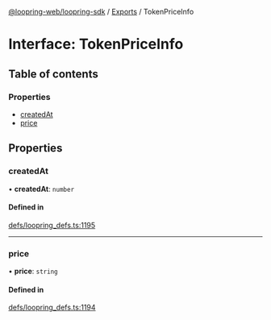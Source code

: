 [@loopring-web/loopring-sdk](../README.md) / [Exports](../modules.md) / TokenPriceInfo

# Interface: TokenPriceInfo

## Table of contents

### Properties

- [createdAt](TokenPriceInfo.md#createdat)
- [price](TokenPriceInfo.md#price)

## Properties

### createdAt

• **createdAt**: `number`

#### Defined in

[defs/loopring_defs.ts:1195](https://github.com/Loopring/loopring_sdk/blob/24fdf4c/src/defs/loopring_defs.ts#L1195)

___

### price

• **price**: `string`

#### Defined in

[defs/loopring_defs.ts:1194](https://github.com/Loopring/loopring_sdk/blob/24fdf4c/src/defs/loopring_defs.ts#L1194)
